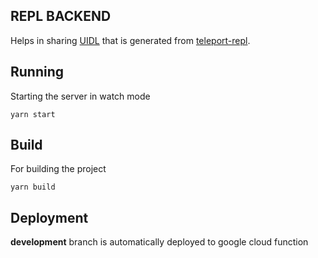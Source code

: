 ## REPL BACKEND

Helps in sharing [UIDL](https://docs.teleporthq.io/#uidl) that is generated from [teleport-repl](https://repl.teleporthq.io/).

## Running

Starting the server in watch mode

```
yarn start
```

## Build

For building the project

```
yarn build
```

## Deployment

**development** branch is automatically deployed to google cloud function
